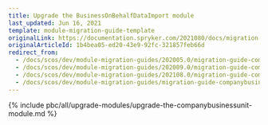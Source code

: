```yaml
---
title: Upgrade the BusinessOnBehalfDataImport module
last_updated: Jun 16, 2021
template: module-migration-guide-template
originalLink: https://documentation.spryker.com/2021080/docs/migration-guide-companybusinessunit
originalArticleId: 1b4bea05-ed20-43e9-92fc-321857feb66d
redirect_from:
  - /docs/scos/dev/module-migration-guides/202005.0/migration-guide-companybusinessunit.html
  - /docs/scos/dev/module-migration-guides/202009.0/migration-guide-companybusinessunit.html
  - /docs/scos/dev/module-migration-guides/202108.0/migration-guide-companybusinessunit.html
  - /docs/scos/dev/module-migration-guides/migration-guide-companybusinessunit.html  - /docs/pbc/all/customer-relationship-management/202212.0/install-and-upgrade/upgrade-modules/upgrade-the-companybusinessunit-module.html
---
```


{% include pbc/all/upgrade-modules/upgrade-the-companybusinessunit-module.md %} <!-- To edit, see /_includes/pbc/all/upgrade-modules/upgrade-the-companybusinessunit-module.md -->
